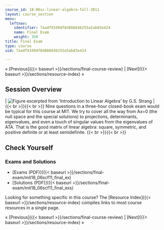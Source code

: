 ```yaml
---
course_id: 18-06sc-linear-algebra-fall-2011
layout: course_section
menu:
  leftnav:
    identifier: 7aadf9349df8d886646255a5ab83e424
    name: Final Exam
    weight: 350
title: Final Exam
type: course
uid: 7aadf9349df8d886646255a5ab83e424

---
```


« [Previous]({{< baseurl >}}/sections/final-course-review) | [Next]({{< baseurl >}}/sections/resource-index) »

Session Overview
----------------

| ![Figure excerpted from 'Introduction to Linear Algebra' by G.S. Strang](/coursemedia/18-06sc-linear-algebra-fall-2011/febb7eb13ff97fca8cd0e4fc09f3658c_Final_Exam.jpg) |  {{< br >}}{{< br >}} Nine questions in a three-hour closed-book exam would be typical for this course at MIT. We try to cover all the way from Ax=0 (the null space and the special solutions) to projections, determinants, eigenvalues, and even a touch of singular values from the eigenvalues of ATA. That is the good matrix of linear algebra: square, symmetric, and positive definite or at least semidefinite. {{< br >}}{{< br >}}  

Check Yourself
--------------

### Exams and Solutions

*   [Exams (PDF)]({{< baseurl >}}/sections/final-exam/mit18_06scf11_final_ex)
*   [Solutions (PDF)]({{< baseurl >}}/sections/final-exam/mit18_06scf11_final_exs)

Looking for something specific in this course? The [Resource Index]({{< baseurl >}}/sections/resource-index) compiles links to most course resources in a single page.

« [Previous]({{< baseurl >}}/sections/final-course-review) | [Next]({{< baseurl >}}/sections/resource-index) »